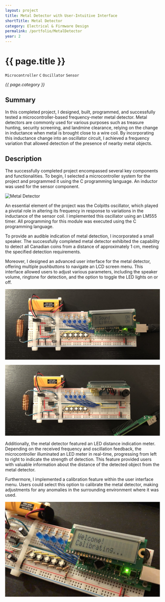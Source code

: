 ```yaml
---
layout: project
title: Metal Detector with User-Intuitive Interface
shortTitle: Metal Detector
category: Electrical & Firmware Design
permalink: /portfolio/MetalDetector
year: 2
---
```



# {{ page.title }}

`Microcontroller` `C` `Oscillator` `Sensor`

*{{ page.category }}*

## Summary

In this completed project, I designed, built, programmed, and successfully tested a microcontroller-based frequency-meter metal detector. Metal detectors are commonly used for various purposes such as treasure hunting, security screening, and landmine clearance, relying on the change in inductance when metal is brought close to a wire coil. By incorporating this inductance change into an oscillator circuit, I achieved a frequency variation that allowed detection of the presence of nearby metal objects.

## Description

The successfully completed project encompassed several key components and functionalities. To begin, I selected a microcontroller system for the project and programmed it using the C programming language. An inductor was used for the sensor component.

![Metal Detector](/assets/images/MetalDetector/metalDetector.jpg)

An essential element of the project was the Colpitts oscillator, which played a pivotal role in altering its frequency in response to variations in the inductance of the sensor coil. I implemented this oscillator using an LM555 timer. All programming for this module was executed using the C programming language.

To provide an audible indication of metal detection, I incorporated a small speaker. The successfully completed metal detector exhibited the capability to detect all Canadian coins from a distance of approximately 1 cm, meeting the specified detection requirements.

Moreover, I designed an advanced user interface for the metal detector, offering multiple pushbuttons to navigate an LCD screen menu. This interface allowed users to adjust various parameters, including the speaker volume, ringtone for detection, and the option to toggle the LED lights on or off.

![Metal Detector](/assets/images/MetalDetector/topDown.jpg)

![Metal Detector](/assets/images/MetalDetector/wiring.jpg)

Additionally, the metal detector featured an LED distance indication meter. Depending on the received frequency and oscillation feedback, the microcontroller illuminated an LED meter in real-time, progressing from left to right to indicate the strength of detection. This feature provided users with valuable information about the distance of the detected object from the metal detector.

Furthermore, I implemented a calibration feature within the user interface menu. Users could select this option to calibrate the metal detector, making adjustments for any anomalies in the surrounding environment where it was used.

![Metal Detector](/assets/images/MetalDetector/welcomeScreen.png)